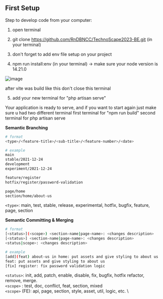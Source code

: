 ## First Setup 

Step to develop code from your computer:
1. open terminal

2. git clone https://github.com/RnDBNCC/TechnoScape2023-BE.git (in your terminal)

3. don't forget to add env file setup on your project

4. npm run install:env (in your terminal) -> make sure your node version is 14.21.0

![image](https://user-images.githubusercontent.com/90315898/212232429-a09cd204-bc03-4f5a-b20f-a4faedf92571.png)

after vite was build like this don't close this terminal

5. add your new terminal for "php artisan serve"

Your application is ready to serve, and if you want to start again just make sure u had two different terminal
first terminal for "npm run build"
second terminal for php artisan serve


**Semantic Branching**
```bash
# format
<type>/<feature-title>/<sub-title>/<feature-number>/<date>

# example
main
stable/2021-12-24
development
experiment/2021-12-24

feature/register
hotfix/register/password-validation

page/home
section/home/about-us
```

`<type>`: main, test, stable, release, experimental, hotfix, bugfix, feature, page, section

**Semantic Committing & Merging**

```bash
# format
[<status>](<scope>) <section-name|page-name>: <changes description>
[<status>] <section-name|page-name>: <changes description>
<status|scope>: <changes description>

# example
[add](feat) about-us in home: put assets and give styling to about us
feat: put assets and give styling to about us
[fix] register: fix password validation logic 
```

`<status>`: init, add, patch, enable, disable, fix, bugfix, hotfix refactor, remove, merge. \
`<scope>` : test, doc, conflict, feat, section, mixed \
`<scope>` (FE): api, page, section, style, asset, util, logic, etc. \


